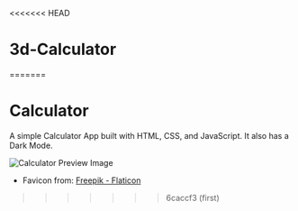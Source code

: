 <<<<<<< HEAD
# 3d-Calculator
=======
# Calculator

A simple Calculator App built with HTML, CSS, and JavaScript. It also has a Dark Mode.

![Calculator Preview Image](https://user-images.githubusercontent.com/44538497/169086855-bd20e6e0-3675-4db6-b086-0298005973f4.png)

* Favicon from:
<a href="https://www.flaticon.com/free-icons/calculator" title="calculator icons">Freepik - Flaticon</a>
>>>>>>> 6caccf3 (first)
